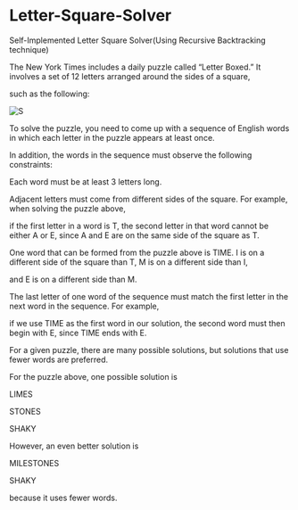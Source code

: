# Letter-Square-Solver
Self-Implemented Letter Square Solver(Using Recursive Backtracking technique)

The New York Times includes a daily puzzle called “Letter Boxed.” It involves a set of 12 letters arranged around the sides of a square, 

such as the following:

![S](https://user-images.githubusercontent.com/92423096/168499197-85f44c9c-333d-40f0-a443-090a5afed42b.png)

To solve the puzzle, you need to come up with a sequence of English words in which each letter in the puzzle appears at least once. 

In addition, the words in the sequence must observe the following constraints:

Each word must be at least 3 letters long.

Adjacent letters must come from different sides of the square. For example, when solving the puzzle above, 

if the first letter in a word is T, the second letter in that word cannot be either A or E, since A and E are on the same side of the square as T.

One word that can be formed from the puzzle above is TIME. I is on a different side of the square than T, M is on a different side than I, 

and E is on a different side than M.

The last letter of one word of the sequence must match the first letter in the next word in the sequence. For example, 

if we use TIME as the first word in our solution, the second word must then begin with E, since TIME ends with E.

For a given puzzle, there are many possible solutions, but solutions that use fewer words are preferred. 

For the puzzle above, one possible solution is

 LIMES 
 
 STONES
 
 SHAKY

However, an even better solution is
 
 MILESTONES

 SHAKY

because it uses fewer words.
